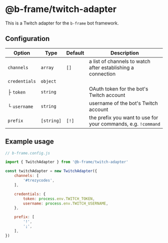 # @b-frame/twitch-adapter

This is a Twitch adapter for the `b-frame` bot framework.

## Configuration

| Option				| Type				| Default	| Description																										|
|---------------|-------------|---------|---------------------------------------------------------------|
| `channels`		| `array`			| `[]`		| a list of channels to watch after establishing a connection		|
| `credentials`	| `object`		| 				| 																															|
| ├ `token`			| `string`		| 				| OAuth token for the bot's Twitch account											|
| └ `username`	| `string`		| 				| username of the bot's Twitch account													|
| `prefix`			| `[string]`	| `[!]`		| the prefix you want to use for your commands, e.g. `!command`	|

## Example usage

```js
// b-frame.config.js

import { TwitchAdapter } from '@b-frame/twitch-adapter'

const twitchAdapter = new TwitchAdapter({
	channels: [
		'#trezycodes',
	],

	credentials: {
		token: process.env.TWITCH_TOKEN,
		username: process.env.TWITCH_USERNAME,
	},

	prefix: [
		'!',
		'¡',
	],
})
```
